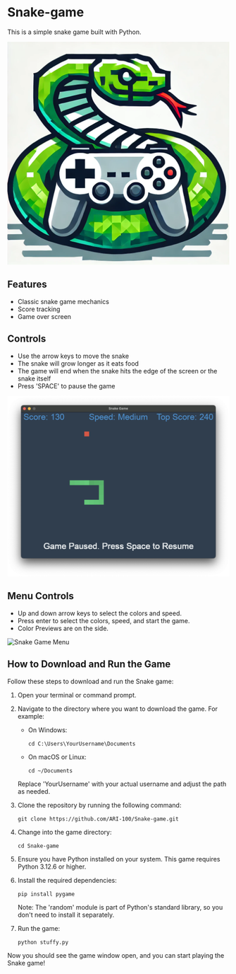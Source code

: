 # Snake-game

This is a simple snake game built with Python.

![Logo](logosnake.png)

## Features

- Classic snake game mechanics
- Score tracking
- Game over screen

## Controls

- Use the arrow keys to move the snake
- The snake will grow longer as it eats food
- The game will end when the snake hits the edge of the screen or the snake itself
- Press 'SPACE' to pause the game

![Gameplay](Snake-Gameplay.png)

## Menu Controls

- Up and down arrow keys to select the colors and speed.
- Press enter to select the colors, speed, and start the game.
- Color Previews are on the side.



![Snake Game Menu](Menu-Image2.png)

## How to Download and Run the Game

Follow these steps to download and run the Snake game:

1. Open your terminal or command prompt.

2. Navigate to the directory where you want to download the game. For example:
   - On Windows:
     ```
     cd C:\Users\YourUsername\Documents
     ```
   - On macOS or Linux:
     ```
     cd ~/Documents
     ```
   Replace 'YourUsername' with your actual username and adjust the path as needed.

3. Clone the repository by running the following command:
   ```
   git clone https://github.com/ARI-100/Snake-game.git
   ```

4. Change into the game directory:
   ```
   cd Snake-game
   ```

5. Ensure you have Python installed on your system. This game requires Python 3.12.6 or higher.

6. Install the required dependencies:
   ```
   pip install pygame
   ```
   Note: The 'random' module is part of Python's standard library, so you don't need to install it separately.

7. Run the game:
   ```
   python stuffy.py
   ```

Now you should see the game window open, and you can start playing the Snake game!







